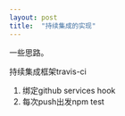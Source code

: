 ```yaml
---
layout: post
title:  "持续集成的实现"
---
```


一些思路。

持续集成框架travis-ci

1. 绑定github services hook
2. 每次push出发npm test
